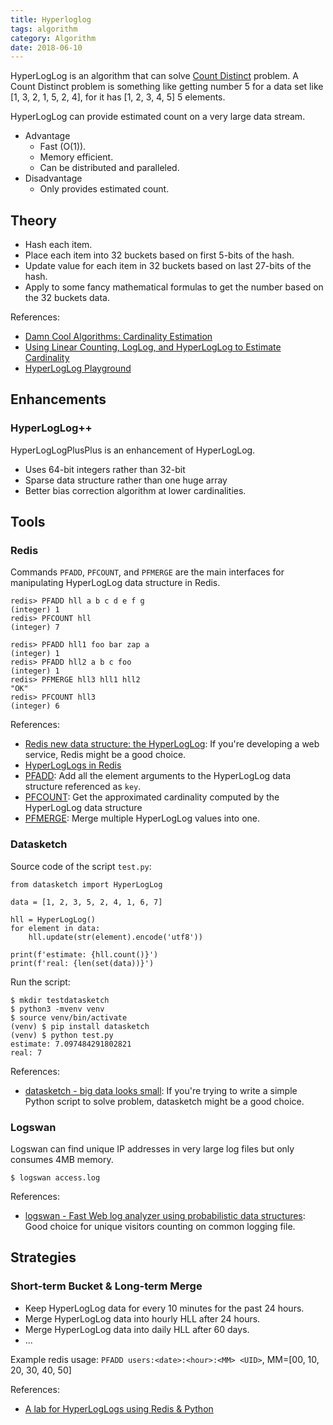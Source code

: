 ```yaml
---
title: Hyperloglog
tags: algorithm
category: Algorithm
date: 2018-06-10
---
```


HyperLogLog is an algorithm that can solve [Count Distinct](count-distinct) problem. A Count Distinct problem is something like getting number 5 for a data set like [1, 3, 2, 1, 5, 2, 4], for it has [1, 2, 3, 4, 5] 5 elements. 

HyperLogLog can provide estimated count on a very large data stream.

* Advantage
    * Fast (O(1)).
    * Memory efficient.
    * Can be distributed and paralleled.
* Disadvantage
    * Only provides estimated count.

## Theory

* Hash each item.
* Place each item into 32 buckets based on first 5-bits of the hash.
* Update value for each item in 32 buckets based on last 27-bits of the hash.
* Apply to some fancy mathematical formulas to get the number based on the 32 buckets data. 

References:

* [Damn Cool Algorithms: Cardinality Estimation](http://blog.notdot.net/2012/09/Dam-Cool-Algorithms-Cardinality-Estimation)
* [Using Linear Counting, LogLog, and HyperLogLog to Estimate Cardinality](http://www.moderndescartes.com/essays/hyperloglog/index.html)
* [HyperLogLog  Playground](https://djhworld.github.io/hyperloglog/)


## Enhancements

### HyperLogLog++

HyperLogLogPlusPlus is an enhancement of HyperLogLog.

* Uses 64-bit integers rather than 32-bit
* Sparse data structure rather than one huge array
* Better bias correction algorithm at lower cardinalities.

## Tools

### Redis

Commands `PFADD`, `PFCOUNT`, and `PFMERGE` are the main interfaces for manipulating HyperLogLog data structure in Redis.

```
redis> PFADD hll a b c d e f g
(integer) 1
redis> PFCOUNT hll
(integer) 7

redis> PFADD hll1 foo bar zap a
(integer) 1
redis> PFADD hll2 a b c foo
(integer) 1
redis> PFMERGE hll3 hll1 hll2
"OK"
redis> PFCOUNT hll3
(integer) 6
```

References:

* [Redis new data structure: the HyperLogLog](http://antirez.com/news/75): If you're developing a web service, Redis might be a good choice.
* [HyperLogLogs in Redis](https://robots.thoughtbot.com/hyperloglogs-in-redis)
* [PFADD](https://redis.io/commands/pfadd): Add all the element arguments to the HyperLogLog data structure referenced as `key`.
* [PFCOUNT](https://redis.io/commands/pfcount): Get the approximated cardinality computed by the HyperLogLog data structure
* [PFMERGE](https://redis.io/commands/pfmerge): Merge multiple HyperLogLog values into one.

### Datasketch

Source code of the script `test.py`:

```
from datasketch import HyperLogLog

data = [1, 2, 3, 5, 2, 4, 1, 6, 7]

hll = HyperLogLog()
for element in data:
    hll.update(str(element).encode('utf8'))

print(f'estimate: {hll.count()}')
print(f'real: {len(set(data))}')
```

Run the script:

```
$ mkdir testdatasketch
$ python3 -mvenv venv
$ source venv/bin/activate
(venv) $ pip install datasketch
(venv) $ python test.py
estimate: 7.097484291802821
real: 7
```

References:

* [datasketch - big data looks small](https://ekzhu.github.io/datasketch/hyperloglog.html): If you're trying to write a simple Python script to solve problem, datasketch might be a good choice.

### Logswan

Logswan can find unique IP addresses in very large log files but only consumes 4MB memory.

```
$ logswan access.log
```

References:

* [logswan - Fast Web log analyzer using probabilistic data structures](https://www.logswan.org/): Good choice for unique visitors counting on common logging file.

## Strategies

### Short-term Bucket & Long-term Merge

* Keep HyperLogLog data for every 10 minutes for the past 24 hours.
* Merge HyperLogLog data into hourly HLL after 24 hours.
* Merge HyperLogLog data into daily HLL after 60 days.
* ...

Example redis usage: `PFADD users:<date>:<hour>:<MM> <UID>`, MM=[00, 10, 20, 30, 40, 50]

References:

* [A lab for HyperLogLogs using Redis & Python](https://gist.github.com/DavidJFelix/113fad6a0a7affdd880d)

